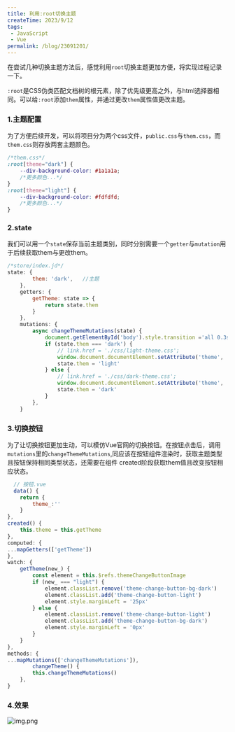 ```yaml
---
title: 利用:root切换主题
createTime: 2023/9/12
tags:
 - JavaScript
 - Vue
permalink: /blog/23091201/
---
```


在尝试几种切换主题方法后，感觉利用`root`切换主题更加方便，将实现过程记录一下。
<!-- more -->

<code>:root</code>是CSS伪类匹配文档树的根元素，除了优先级更高之外，与html选择器相同。可以给<code>:root</code>添加<code>them</code>属性，并通过更改<code>them</code>属性值更改主题。
### 1.主题配置
为了方便后续开发，可以将项目分为两个css文件，<code>public.css</code>与<code>them.css</code>，而<code>them.css</code>则存放两套主题颜色。
```css
/*them.css*/
:root[theme="dark"] {
    --div-background-color: #1a1a1a;
    /*更多颜色...*/
}
:root[theme="light"] {
    --div-background-color: #fdfdfd;
    /*更多颜色...*/
}
```
### 2.state
我们可以用一个<code>state</code>保存当前主题类别，同时分别需要一个<code>getter</code>与<code>mutation</code>用于后续获取them与更改them。
```js
/*store/index.jd*/
state: {
        them: 'dark',   //主题
    },
    getters: {
        getTheme: state => {
            return state.them
        }
    },
    mutations: {
        async changeThemeMutations(state) {
            document.getElementById('body').style.transition ='all 0.3s'
            if (state.them === 'dark') {
                // link.href = './css/light-theme.css';
                window.document.documentElement.setAttribute('theme', 'light');
                state.them = 'light'
            } else {
                // link.href = './css/dark-theme.css';
                window.document.documentElement.setAttribute('theme', 'dark');
                state.them = 'dark'
            }
        },
    }
```
### 3.切换按钮
为了让切换按钮更加生动，可以模仿Vue官网的切换按钮。在按钮点击后，调用<code>mutations</code>里的<code>changeThemeMutations</code>,同应该在按钮组件渲染时，获取主题类型且按钮保持相同类型状态，还需要在组件
created阶段获取them值且改变按钮相应状态。
```js
  // 按钮.vue
  data() {
    return {
        theme_:''
    }
},
created() {
    this.theme = this.getTheme
},
computed: {
...mapGetters(['getTheme'])
},
watch: {
    getTheme(new_) {
        const element = this.$refs.themeChangeButtonImage
        if (new_ === "light") {
            element.classList.remove('theme-change-button-bg-dark')
            element.classList.add('theme-change-button-light')
            element.style.marginLeft = '25px'
        } else {
            element.classList.remove('theme-change-button-light')
            element.classList.add('theme-change-button-bg-dark')
            element.style.marginLeft = '0px'
        }
    }
},
methods: {
...mapMutations(['changeThemeMutations']),
        changeTheme() {
        this.changeThemeMutations()
    },
}
```
### 4.效果
![img.png](/assets/23091201_01.gif)
